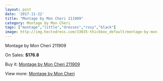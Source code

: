 ```yaml
---
layout: post
date: '2017-11-22'
title: "Montage by Mon Cheri 211909"
category: Montage by Mon Cheri
tags: ["montage","little","dresses","rosy","black"]
image: http://img.hectodress.com/33035-thickbox_default/montage-by-mon-cheri-211909.jpg
---
```

Montage by Mon Cheri 211909

On Sales: **$176.8**
<a href="https://www.hectodress.com/montage-by-mon-cheri/15168-montage-by-mon-cheri-211909.html"><amp-img layout="responsive" width="600" height="600" src="//img.hectodress.com/33035-thickbox_default/montage-by-mon-cheri-211909.jpg" alt="Montage by Mon Cheri 211909 0" /></a>
<a href="https://www.hectodress.com/montage-by-mon-cheri/15168-montage-by-mon-cheri-211909.html"><amp-img layout="responsive" width="600" height="600" src="//img.hectodress.com/33036-thickbox_default/montage-by-mon-cheri-211909.jpg" alt="Montage by Mon Cheri 211909 1" /></a>

Buy it: [Montage by Mon Cheri 211909](https://www.hectodress.com/montage-by-mon-cheri/15168-montage-by-mon-cheri-211909.html "Montage by Mon Cheri 211909")

View more: [Montage by Mon Cheri](https://www.hectodress.com/272-montage-by-mon-cheri "Montage by Mon Cheri")